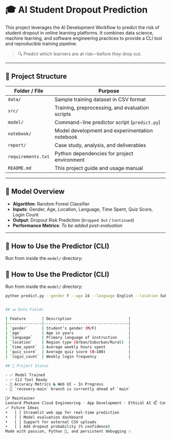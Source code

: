 # 🎓 AI Student Dropout Prediction

This project leverages the AI Development Workflow to predict the risk of student dropout in online learning platforms. It combines data science, machine learning, and software engineering practices to provide a CLI tool and reproducible training pipeline.

> 🔍 Predict which learners are at risk—before they drop out.

---

## 📁 Project Structure

| Folder / File        | Purpose |
|----------------------|---------|
| `data/`              | Sample training dataset in CSV format |
| `src/`               | Training, preprocessing, and evaluation scripts |
| `model/`             | Command-line predictor script (`predict.py`) |
| `notebook/`          | Model development and experimentation notebook |
| `report/`            | Case study, analysis, and deliverables |
| `requirements.txt`   | Python dependencies for project environment |
| `README.md`          | This project guide and usage manual |

---

## 🧠 Model Overview

- **Algorithm**: Random Forest Classifier  
- **Inputs**: Gender, Age, Location, Language, Time Spent, Quiz Score, Login Count  
- **Output**: Dropout Risk Prediction (`Dropped Out` / `Continued`)  
- **Performance Metrics**: *To be added post-evaluation*

---

## 🚀 How to Use the Predictor (CLI)

Run from inside the `model/` directory:

## 🚀 How to Use the Predictor (CLI)

Run from inside the `model/` directory:

```bash
python predict.py --gender F --age 24 --language English --location Suburban --time_spent 5.5 --quiz_score 80 --login_count 9


## 📊 Data Fields

| Feature       | Description                         |
|---------------|-------------------------------------|
| `gender`      | Student’s gender (M/F)              |
| `age`         | Age in years                        |
| `language`    | Primary language of instruction     |
| `location`    | Region type (Urban/Suburban/Rural)  |
| `time_spent`  | Average weekly hours spent          |
| `quiz_score`  | Average quiz score (0–100)          |
| `login_count` | Weekly login frequency              |

## 📌 Project Status

- ✅ Model Trained  
- ✅ CLI Tool Ready  
- 🚧 Accuracy Metrics & Web UI – In Progress  
- 🚀 `recovery-main` branch is currently ahead of `main`

🙋♂️ Maintainer
Leonard Phokane Cloud Engineering · App Development · Ethical AI 📫 Connect with me on LinkedIn (Optional) 🔗 Portfolio & Projects
🪄 Future Ideas
•	[ ] Streamlit web app for real-time prediction
•	[ ] Model evaluation dashboard
•	[ ] Support for external CSV uploads
•	[ ] Add dropout probability (% confidence)
Made with passion, Python 🐍, and persistent debugging 💥

